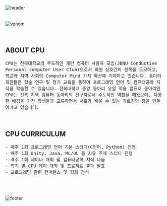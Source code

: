 
![header](https://capsule-render.vercel.app/api?type=waving&color=457D58&height=200&fontSize=90&fontColor=ffffff)
<br/>
<br/>
<br/>
![venom](https://capsule-render.vercel.app/api?type=venom&height=200&text=JBNU%20CPU&fontSize=70&color=0:457D58,100:588beb&stroke=457D58)
<br/>
<br/>
<br/>
## ABOUT CPU
<p align="left">
  <samp> CPU는 전북대학교의 주도적인 개인 컴퓨터 사용자 모임(JBNU Conductive Personal computer User Club)으로서 회원 상호간의 친목을 도모하고, 학교와 지역 사회의 Computer Mind 가치 확산에 기여하고 있습니다. 동아리 회원들은 학술 연구 및 정기 교육을 통하여 프로그래밍 언어 및 컴퓨터공학 지식을 학습할 수 있습니다. 전북대학교 중앙 동아리 유일 학술 컴퓨터 동아리인 CPU는 전북 지역 컴퓨터 동아리의 선구자로서 주도적인 역할을 해왔으며, 다양한 배경을 가진 학생들과 교류하면서 서로가 배울 수 있는 가르침의 장을 만들어가고 있습니다.
  </samp>
<br/>
<br/>  
<br/>

## CPU CURRICULUM
<p align="left">
  <samp>
     - 매주 1회 프로그래밍 언어 기본 스터디(C언어, Python) 진행
<br/>  
     - 매주 1회 Unity, Java, ML/DL 등 자유 주제 스터디 진행
<br/>  
     - 격주 1회 세미나 개최 및 컴퓨터공학 지식 나눔
<br/>  
     - 학기 말 CPU 데이 개최 및 프로젝트 결과 발표
<br/>  
     - 프로그래밍 관련 컨퍼런스 및 학회 참석
<br/>
  </samp>
<br/>
<br/>
<br/>
  
![footer](https://capsule-render.vercel.app/api?section=footer&type=waving&color=457D58)
